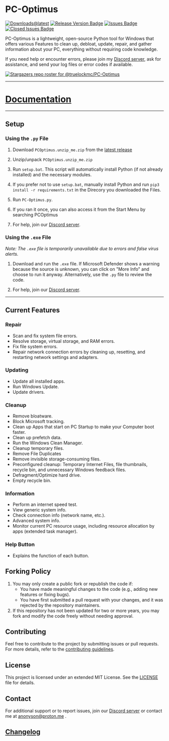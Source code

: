 # PC-Optimus
[![Downloads@latest](https://img.shields.io/github/downloads/truelockmc/PC-Optimus/latest/total?style=for-the-badge)](https://github.com/truelockmc/PC-Optimus/releases/download/latest/PCOptimus.unzip_me.zip)
[![Release Version Badge](https://img.shields.io/github/v/release/truelockmc/PC-Optimus?style=for-the-badge)](https://github.com/truelockmc/PC-Optimus/releases)
[![Issues Badge](https://img.shields.io/github/issues/truelockmc/PC-Optimus?style=for-the-badge)](https://github.com/truelockmc/PC-Optimus/issues)
[![Closed Issues Badge](https://img.shields.io/github/issues-closed/truelockmc/PC-Optimus?color=%238256d0&style=for-the-badge)](https://github.com/truelockmc/PC-Optimus/issues?q=is%3Aissue+is%3Aclosed)<br>

PC-Optimus is a lightweight, open-source Python tool for Windows that offers various Features to clean up, debloat, update, repair, and gather information about your PC, everything without requiring code knowledge. 

If you need help or encounter errors, please join my [Discord server](https://discord.gg/36bPs8cQ5B), ask for assistance, and send your log files or error codes if available.

[![Stargazers repo roster for @truelockmc/PC-Optimus](https://reporoster.com/stars/dark/truelockmc/PC-Optimus)](https://github.com/truelockmc/PC-Optimus/stargazers)

----------------------------------------------------------------------------------------------------------------------------------------------------------------------------------------------------------------------------------------------------------------------------------------------------------------------------------------------------------------------------------------------------------------------------------------------------------------------------------------------------------------------------------------------------------------------------------------------------------------------------------------------------------------------------------------------------------------

# [Documentation](https://github.com/truelockmc/PC-Optimus/tree/main/Documentation)

----------------------------------------------------------------------------------------------------------------------------------------------------------------------------------------------------------------------------------------------------------------------------------------------------------------------------------------------------------------------------------------------------------------------------------------------------------------------------------------------------------------------------------------------------------------------------------------------------------------------------------------------------------------------------------------------------------------

## Setup

### Using the `.py` File

1. Download `PCOptimus.unzip_me.zip` from the [latest release](https://github.com/truelockmc/PC-Optimus/releases)

2. Unzip/unpack `PCOptimus.unzip_me.zip`

3. Run `setup.bat`. This script will automatically install Python (if not already installed) and the necessary modules.

4. If you prefer not to use `setup.bat`, manually install Python and run `pip3 install -r requirements.txt` in the Direcory you downloaded the Files.

5. Run `PC-Optimus.py`.

5. If you ran it once, you can also access it from the Start Menu by searching PCOptimus

6. For help, join our [Discord server](https://discord.gg/36bPs8cQ5B).

### Using the `.exe` File

*Note: The `.exe` file is temporarily unavailable due to errors and false virus alerts.*

1. Download and run the `.exe` file. If Microsoft Defender shows a warning because the source is unknown, you can click on "More Info" and choose to run it anyway. Alternatively, use the `.py` file to review the code.

2. For help, join our [Discord server](https://discord.gg/36bPs8cQ5B).

----------------------------------------------------------------------------------------------------------------------------------------------------------------------------------------------------------------------------------------------------------------------------------------------------------------------------------------------------------------------------------------------------------------------------------------------------------------------------------------------------------------------------------------------------------------------------------------------------------------------------------------------------------------------------------------------------------------

## Current Features

### Repair
- Scan and fix system file errors.
- Resolve storage, virtual storage, and RAM errors.
- Fix file system errors.
- Repair network connection errors by cleaning up, resetting, and restarting network settings and adapters.

### Updating
- Update all installed apps.
- Run Windows Update.
- Update drivers.

### Cleanup
- Remove bloatware.
- Block Microsoft tracking.
- Clean up Apps that start on PC Startup to make your Computer boot faster.
- Clean up prefetch data.
- Run the Windows Clean Manager.
- Cleanup temporary files.
- Remove File Duplicates
- Remove invisible storage-consuming files.
- Preconfigured cleanup: Temporary Internet Files, file thumbnails, recycle bin, and unnecessary Windows feedback files.
- Defragment/Optimize hard drive.
- Empty recycle bin.

### Information
- Perform an internet speed test.
- View generic system info.
- Check connection info (network name, etc.).
- Advanced system info.
- Monitor current PC resource usage, including resource allocation by apps (extended task manager).

### Help Button
- Explains the function of each button.

## Forking Policy

1. You may only create a public fork or republish the code if:
    - You have made meaningful changes to the code (e.g., adding new features or fixing bugs).
    - You have first submitted a pull request with your changes, and it was rejected by the repository maintainers.
2. If this repository has not been updated for two or more years, you may fork and modify the code freely without needing approval.

## Contributing

Feel free to contribute to the project by submitting issues or pull requests. For more details, refer to the [contributing guidelines](CONTRIBUTING.md).

## License

This project is licensed under an extended MIT License. See the [LICENSE](https://github.com/truelockmc/PC-Optimus/blob/main/LICENSE.txt) file for details.

## Contact

For additional support or to report issues, join our [Discord server](https://discord.gg/36bPs8cQ5B) or contact me at anonyson@proton.me .

## [Changelog](https://github.com/truelockmc/PC-Optimus/commits/main/)

